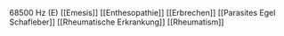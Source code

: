 68500 Hz (E)
[[Emesis]]
[[Enthesopathie]]
[[Erbrechen]]
[[Parasites Egel Schafleber]]
[[Rheumatische Erkrankung]]
[[Rheumatism]]
